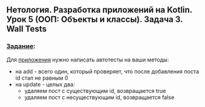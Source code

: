 ## Нетология. Разработка приложений на Kotlin. Урок 5 (ООП: Объекты и классы). Задача 3. Wall Tests

### [Задание](https://github.com/netology-code/kt-homeworks/tree/master/05_objects):

Для [приложения](https://github.com/Yoji-kms/wall) нужно написать автотесты на ваши методы:

- на add - всего один, который проверяет, что после добавления поста id стал не равным 0
- на update - целых два:
	- удаляем пост с существующим id, возвращается true
	- удаляем пост с несуществующим id, возвращается false